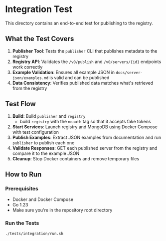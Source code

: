 # Integration Test

This directory contains an end-to-end test for publishing to the registry.

## What the Test Covers

1. **Publisher Tool**: Tests the `publisher` CLI that publishes metadata to the registry
2. **Registry API**: Validates the `/v0/publish` and `/v0/servers/{id}` endpoints work correctly
3. **Example Validation**: Ensures all example JSON in `docs/server-json/examples.md` is valid and can be published
4. **Data Consistency**: Verifies published data matches what's retrieved from the registry

## Test Flow

1. **Build**: Build `publisher` and `registry`
   - build `registry` with the `noauth` tag so that it accepts fake tokens
2. **Start Services**: Launch registry and MongoDB using Docker Compose with test configuration
3. **Publish Examples**: Extract JSON examples from documentation and run `publisher` to publish each one
4. **Validate Responses**: GET each published server from the registry and compare it to the example JSON
5. **Cleanup**: Stop Docker containers and remove temporary files

## How to Run

### Prerequisites

- Docker and Docker Compose
- Go 1.23
- Make sure you're in the repository root directory

### Run the Tests

```sh
./tests/integration/run.sh
```
